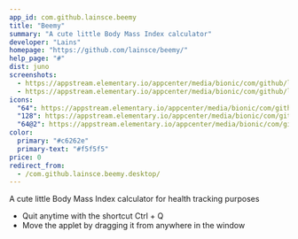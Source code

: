 ```yaml
---
app_id: com.github.lainsce.beemy
title: "Beemy"
summary: "A cute little Body Mass Index calculator"
developer: "Lains"
homepage: "https://github.com/lainsce/beemy/"
help_page: "#"
dist: juno
screenshots:
  - https://appstream.elementary.io/appcenter/media/bionic/com/github/lainsce.beemy/275A766B3B78C6AF9D443C3353FB0E9D/screenshots/image-1_orig.png
  - https://appstream.elementary.io/appcenter/media/bionic/com/github/lainsce.beemy/275A766B3B78C6AF9D443C3353FB0E9D/screenshots/image-2_orig.png
icons:
  "64": https://appstream.elementary.io/appcenter/media/bionic/com/github/lainsce.beemy/275A766B3B78C6AF9D443C3353FB0E9D/icons/64x64/com.github.lainsce.beemy_com.github.lainsce.beemy.png
  "128": https://appstream.elementary.io/appcenter/media/bionic/com/github/lainsce.beemy/275A766B3B78C6AF9D443C3353FB0E9D/icons/128x128/com.github.lainsce.beemy_com.github.lainsce.beemy.png
  "64@2": https://appstream.elementary.io/appcenter/media/bionic/com/github/lainsce.beemy/275A766B3B78C6AF9D443C3353FB0E9D/icons/64x64@2/com.github.lainsce.beemy_com.github.lainsce.beemy.png
color:
  primary: "#c6262e"
  primary-text: "#f5f5f5"
price: 0
redirect_from:
  - /com.github.lainsce.beemy.desktop/
---
```


<p>A cute little Body Mass Index calculator for health tracking purposes</p>
<ul>
  <li>Quit anytime with the shortcut Ctrl + Q</li>
  <li>Move the applet by dragging it from anywhere in the window</li>
</ul>